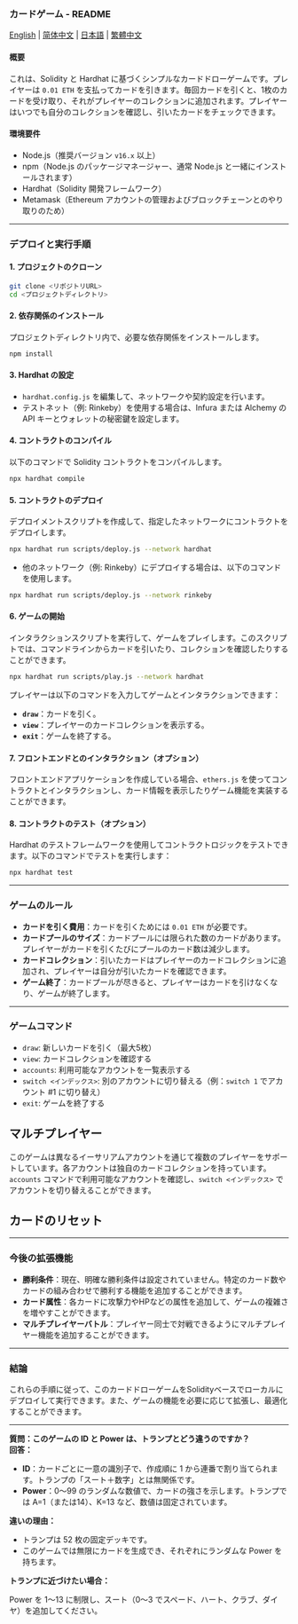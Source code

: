 ### **カードゲーム - README**

[English](README.md) | [简体中文](README_zh-CN.md) | [日本語](README_ja.md) | [繁體中文](README_zh-Hant.md)

#### **概要**

これは、Solidity と Hardhat に基づくシンプルなカードドローゲームです。プレイヤーは `0.01 ETH` を支払ってカードを引きます。毎回カードを引くと、1枚のカードを受け取り、それがプレイヤーのコレクションに追加されます。プレイヤーはいつでも自分のコレクションを確認し、引いたカードをチェックできます。

#### **環境要件**

* Node.js（推奨バージョン `v16.x` 以上）
* npm（Node.js のパッケージマネージャー、通常 Node.js と一緒にインストールされます）
* Hardhat（Solidity 開発フレームワーク）
* Metamask（Ethereum アカウントの管理およびブロックチェーンとのやり取りのため）

---

### **デプロイと実行手順**

#### **1. プロジェクトのクローン**

```bash
git clone <リポジトリURL>
cd <プロジェクトディレクトリ>
```

#### **2. 依存関係のインストール**

プロジェクトディレクトリ内で、必要な依存関係をインストールします。

```bash
npm install
```

#### **3. Hardhat の設定**

* `hardhat.config.js` を編集して、ネットワークや契約設定を行います。
* テストネット（例: Rinkeby）を使用する場合は、Infura または Alchemy の API キーとウォレットの秘密鍵を設定します。

#### **4. コントラクトのコンパイル**

以下のコマンドで Solidity コントラクトをコンパイルします。

```bash
npx hardhat compile
```

#### **5. コントラクトのデプロイ**

デプロイメントスクリプトを作成して、指定したネットワークにコントラクトをデプロイします。

```bash
npx hardhat run scripts/deploy.js --network hardhat
```

* 他のネットワーク（例: Rinkeby）にデプロイする場合は、以下のコマンドを使用します。

```bash
npx hardhat run scripts/deploy.js --network rinkeby
```

#### **6. ゲームの開始**

インタラクションスクリプトを実行して、ゲームをプレイします。このスクリプトでは、コマンドラインからカードを引いたり、コレクションを確認したりすることができます。

```bash
npx hardhat run scripts/play.js --network hardhat
```

プレイヤーは以下のコマンドを入力してゲームとインタラクションできます：

* **`draw`**：カードを引く。
* **`view`**：プレイヤーのカードコレクションを表示する。
* **`exit`**：ゲームを終了する。

#### **7. フロントエンドとのインタラクション（オプション）**

フロントエンドアプリケーションを作成している場合、`ethers.js` を使ってコントラクトとインタラクションし、カード情報を表示したりゲーム機能を実装することができます。

#### **8. コントラクトのテスト（オプション）**

Hardhat のテストフレームワークを使用してコントラクトロジックをテストできます。以下のコマンドでテストを実行します：

```bash
npx hardhat test
```

---

### **ゲームのルール**

* **カードを引く費用**：カードを引くためには `0.01 ETH` が必要です。
* **カードプールのサイズ**：カードプールには限られた数のカードがあります。プレイヤーがカードを引くたびにプールのカード数は減少します。
* **カードコレクション**：引いたカードはプレイヤーのカードコレクションに追加され、プレイヤーは自分が引いたカードを確認できます。
* **ゲーム終了**：カードプールが尽きると、プレイヤーはカードを引けなくなり、ゲームが終了します。

---

### **ゲームコマンド**

- `draw`: 新しいカードを引く（最大5枚）
- `view`: カードコレクションを確認する
- `accounts`: 利用可能なアカウントを一覧表示する
- `switch <インデックス>`: 別のアカウントに切り替える（例：`switch 1` でアカウント #1 に切り替え）
- `exit`: ゲームを終了する

## マルチプレイヤー

このゲームは異なるイーサリアムアカウントを通じて複数のプレイヤーをサポートしています。各アカウントは独自のカードコレクションを持っています。`accounts` コマンドで利用可能なアカウントを確認し、`switch <インデックス>` でアカウントを切り替えることができます。

## カードのリセット

---

### **今後の拡張機能**

* **勝利条件**：現在、明確な勝利条件は設定されていません。特定のカード数やカードの組み合わせで勝利する機能を追加することができます。
* **カード属性**：各カードに攻撃力やHPなどの属性を追加して、ゲームの複雑さを増やすことができます。
* **マルチプレイヤーバトル**：プレイヤー同士で対戦できるようにマルチプレイヤー機能を追加することができます。

---

### **結論**

これらの手順に従って、このカードドローゲームをSolidityベースでローカルにデプロイして実行できます。また、ゲームの機能を必要に応じて拡張し、最適化することができます。


---

**質問：このゲームの ID と Power は、トランプとどう違うのですか？**  
**回答：**

- **ID**：カードごとに一意の識別子で、作成順に 1 から連番で割り当てられます。トランプの「スート＋数字」とは無関係です。
- **Power**：0〜99 のランダムな数値で、カードの強さを示します。トランプでは A=1（または14）、K=13 など、数値は固定されています。

**違いの理由：**

- トランプは 52 枚の固定デッキです。
- このゲームでは無限にカードを生成でき、それぞれにランダムな Power を持ちます。

**トランプに近づけたい場合：**

Power を 1〜13 に制限し、スート（0〜3 でスペード、ハート、クラブ、ダイヤ）を追加してください。

